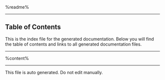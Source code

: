 %readme%

---

## Table of Contents

This is the index file for the generated documentation. Below you will find the table of contents and links to all generated documentation files.

---

%content%


---

This file is auto generated. Do not edit manually.
